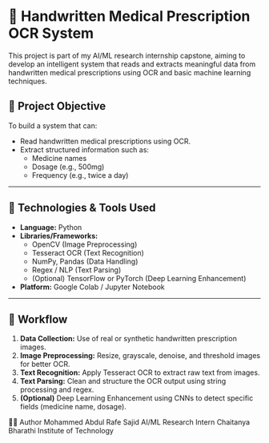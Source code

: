 
# 📝 Handwritten Medical Prescription OCR System

This project is part of my AI/ML research internship capstone, aiming to develop an intelligent system that reads and extracts meaningful data from handwritten medical prescriptions using OCR and basic machine learning techniques.

## 📌 Project Objective

To build a system that can:
- Read handwritten medical prescriptions using OCR.
- Extract structured information such as:
  - Medicine names
  - Dosage (e.g., 500mg)
  - Frequency (e.g., twice a day)

---

## 🧠 Technologies & Tools Used

- **Language:** Python
- **Libraries/Frameworks:**
  - OpenCV (Image Preprocessing)
  - Tesseract OCR (Text Recognition)
  - NumPy, Pandas (Data Handling)
  - Regex / NLP (Text Parsing)
  - (Optional) TensorFlow or PyTorch (Deep Learning Enhancement)
- **Platform:** Google Colab / Jupyter Notebook

---

## 🔄 Workflow

1. **Data Collection:** Use of real or synthetic handwritten prescription images.
2. **Image Preprocessing:** Resize, grayscale, denoise, and threshold images for better OCR.
3. **Text Recognition:** Apply Tesseract OCR to extract raw text from images.
4. **Text Parsing:** Clean and structure the OCR output using string processing and regex.
5. **(Optional)** Deep Learning Enhancement using CNNs to detect specific fields (medicine name, dosage).

🙋‍♂️ Author
Mohammed Abdul Rafe Sajid
AI/ML Research Intern
Chaitanya Bharathi Institute of Technology

